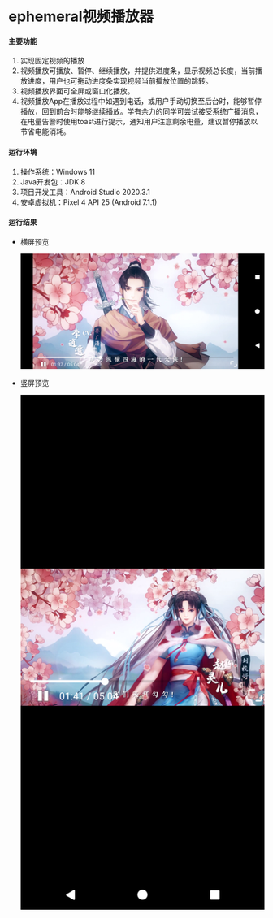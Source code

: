 # ephemeral视频播放器

#### 主要功能

1. 实现固定视频的播放
2. 视频播放可播放、暂停、继续播放，并提供进度条，显示视频总长度，当前播放进度，用户也可拖动进度条实现视频当前播放位置的跳转。
3. 视频播放界面可全屏或窗口化播放。
4. 视频播放App在播放过程中如遇到电话，或用户手动切换至后台时，能够暂停播放，回到前台时能够继续播放。学有余力的同学可尝试接受系统广播消息，在电量告警时使用toast进行提示，通知用户注意剩余电量，建议暂停播放以节省电能消耗。

#### 运行环境

1. 操作系统：Windows 11
2. Java开发包：JDK 8 
3. 项目开发工具：Android Studio 2020.3.1
4. 安卓虚拟机：Pixel 4 API 25 (Android 7.1.1)

#### 运行结果

- 横屏预览

  ![](./png/Horizontal.png)

- 竖屏预览

  ![](./png/Vertical.png)

  

